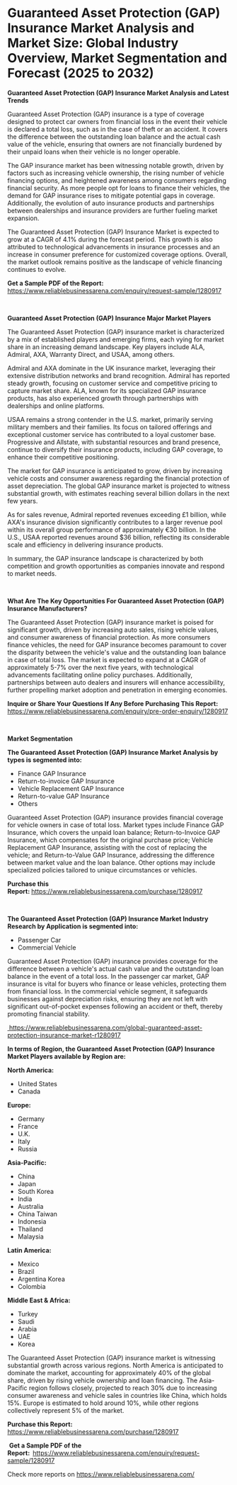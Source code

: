 <p><h1>Guaranteed Asset Protection (GAP) Insurance Market Analysis and Market Size: Global Industry Overview, Market Segmentation and Forecast (2025 to 2032)</h1></p><p><strong>Guaranteed Asset Protection (GAP) Insurance Market Analysis and Latest Trends</strong></p>
<p><p>Guaranteed Asset Protection (GAP) insurance is a type of coverage designed to protect car owners from financial loss in the event their vehicle is declared a total loss, such as in the case of theft or an accident. It covers the difference between the outstanding loan balance and the actual cash value of the vehicle, ensuring that owners are not financially burdened by their unpaid loans when their vehicle is no longer operable.</p><p>The GAP insurance market has been witnessing notable growth, driven by factors such as increasing vehicle ownership, the rising number of vehicle financing options, and heightened awareness among consumers regarding financial security. As more people opt for loans to finance their vehicles, the demand for GAP insurance rises to mitigate potential gaps in coverage. Additionally, the evolution of auto insurance products and partnerships between dealerships and insurance providers are further fueling market expansion.</p><p>The Guaranteed Asset Protection (GAP) Insurance Market is expected to grow at a CAGR of 4.1% during the forecast period. This growth is also attributed to technological advancements in insurance processes and an increase in consumer preference for customized coverage options. Overall, the market outlook remains positive as the landscape of vehicle financing continues to evolve.</p></p>
<p><strong>Get a Sample PDF of the Report:&nbsp;</strong> <a href="https://www.reliablebusinessarena.com/enquiry/request-sample/1280917?utm_campaign=2187&utm_medium=2&utm_source=Github&utm_content=ia&utm_term=24032025&utm_id=guaranteed-asset-protection-gap-insurance">https://www.reliablebusinessarena.com/enquiry/request-sample/1280917</a></p>
<p>&nbsp;</p>
<p><strong>Guaranteed Asset Protection (GAP) Insurance Major Market Players</strong></p>
<p><p>The Guaranteed Asset Protection (GAP) insurance market is characterized by a mix of established players and emerging firms, each vying for market share in an increasing demand landscape. Key players include ALA, Admiral, AXA, Warranty Direct, and USAA, among others. </p><p>Admiral and AXA dominate in the UK insurance market, leveraging their extensive distribution networks and brand recognition. Admiral has reported steady growth, focusing on customer service and competitive pricing to capture market share. ALA, known for its specialized GAP insurance products, has also experienced growth through partnerships with dealerships and online platforms.</p><p>USAA remains a strong contender in the U.S. market, primarily serving military members and their families. Its focus on tailored offerings and exceptional customer service has contributed to a loyal customer base. Progressive and Allstate, with substantial resources and brand presence, continue to diversify their insurance products, including GAP coverage, to enhance their competitive positioning.</p><p>The market for GAP insurance is anticipated to grow, driven by increasing vehicle costs and consumer awareness regarding the financial protection of asset depreciation. The global GAP insurance market is projected to witness substantial growth, with estimates reaching several billion dollars in the next few years.</p><p>As for sales revenue, Admiral reported revenues exceeding £1 billion, while AXA's insurance division significantly contributes to a larger revenue pool within its overall group performance of approximately €30 billion. In the U.S., USAA reported revenues around $36 billion, reflecting its considerable scale and efficiency in delivering insurance products.</p><p>In summary, the GAP insurance landscape is characterized by both competition and growth opportunities as companies innovate and respond to market needs.</p></p>
<p>&nbsp;</p>
<p><strong>What Are The Key Opportunities For Guaranteed Asset Protection (GAP) Insurance Manufacturers?</strong></p>
<p><p>The Guaranteed Asset Protection (GAP) insurance market is poised for significant growth, driven by increasing auto sales, rising vehicle values, and consumer awareness of financial protection. As more consumers finance vehicles, the need for GAP insurance becomes paramount to cover the disparity between the vehicle's value and the outstanding loan balance in case of total loss. The market is expected to expand at a CAGR of approximately 5-7% over the next five years, with technological advancements facilitating online policy purchases. Additionally, partnerships between auto dealers and insurers will enhance accessibility, further propelling market adoption and penetration in emerging economies.</p></p>
<p><strong>Inquire or Share Your Questions If Any Before Purchasing This Report:</strong> <a href="https://www.reliablebusinessarena.com/enquiry/pre-order-enquiry/1280917?utm_campaign=2187&utm_medium=2&utm_source=Github&utm_content=ia&utm_term=24032025&utm_id=guaranteed-asset-protection-gap-insurance">https://www.reliablebusinessarena.com/enquiry/pre-order-enquiry/1280917</a></p>
<p>&nbsp;</p>
<p><strong>Market Segmentation</strong></p>
<p><strong>The Guaranteed Asset Protection (GAP) Insurance Market Analysis by types is segmented into:</strong></p>
<p><ul><li>Finance GAP Insurance</li><li>Return-to-invoice GAP Insurance</li><li>Vehicle Replacement GAP Insurance</li><li>Return-to-value GAP Insurance</li><li>Others</li></ul></p>
<p><p>Guaranteed Asset Protection (GAP) insurance provides financial coverage for vehicle owners in case of total loss. Market types include Finance GAP Insurance, which covers the unpaid loan balance; Return-to-Invoice GAP Insurance, which compensates for the original purchase price; Vehicle Replacement GAP Insurance, assisting with the cost of replacing the vehicle; and Return-to-Value GAP Insurance, addressing the difference between market value and the loan balance. Other options may include specialized policies tailored to unique circumstances or vehicles.</p></p>
<p><strong>Purchase this Report:&nbsp;</strong><a href="https://www.reliablebusinessarena.com/purchase/1280917?utm_campaign=2187&utm_medium=2&utm_source=Github&utm_content=ia&utm_term=24032025&utm_id=guaranteed-asset-protection-gap-insurance">https://www.reliablebusinessarena.com/purchase/1280917</a></p>
<p>&nbsp;</p>
<p><strong>The Guaranteed Asset Protection (GAP) Insurance Market Industry Research by Application is segmented into:</strong></p>
<p><ul><li>Passenger Car</li><li>Commercial Vehicle</li></ul></p>
<p><p>Guaranteed Asset Protection (GAP) insurance provides coverage for the difference between a vehicle's actual cash value and the outstanding loan balance in the event of a total loss. In the passenger car market, GAP insurance is vital for buyers who finance or lease vehicles, protecting them from financial loss. In the commercial vehicle segment, it safeguards businesses against depreciation risks, ensuring they are not left with significant out-of-pocket expenses following an accident or theft, thereby promoting financial stability.</p></p>
<p><a href="https://www.reliablebusinessarena.com/global-guaranteed-asset-protection-insurance-market-r1280917?utm_campaign=2187&utm_medium=2&utm_source=Github&utm_content=ia&utm_term=24032025&utm_id=guaranteed-asset-protection-gap-insurance">&nbsp;https://www.reliablebusinessarena.com/global-guaranteed-asset-protection-insurance-market-r1280917</a></p>
<p><strong>In terms of Region, the Guaranteed Asset Protection (GAP) Insurance Market Players available by Region are:</strong></p>
<p>
    <p> <strong> North America: </strong>
        <ul>
            <li>United States</li>
            <li>Canada</li>
        </ul>
        </p> 
    <p> <strong> Europe: </strong>
        <ul>
            <li>Germany</li>
            <li>France</li>
            <li>U.K.</li>
            <li>Italy</li>
            <li>Russia</li>
        </ul>
        </p> 
    <p> <strong> Asia-Pacific: </strong>
        <ul>
            <li>China</li>
            <li>Japan</li>
            <li>South Korea</li>
            <li>India</li>
            <li>Australia</li>
            <li>China Taiwan</li>
            <li>Indonesia</li>
            <li>Thailand</li>
            <li>Malaysia</li>
        </ul>
        </p> 
    <p> <strong> Latin America: </strong>
        <ul>
            <li>Mexico</li>
            <li>Brazil</li>
            <li>Argentina Korea</li>
            <li>Colombia</li>
        </ul>
        </p> 
    <p> <strong> Middle East & Africa: </strong>
        <ul>
            <li>Turkey</li>
            <li>Saudi</li>
            <li>Arabia</li>
            <li>UAE</li>
            <li>Korea</li>
        </ul>
    </p>
    </p>
<p><p>The Guaranteed Asset Protection (GAP) insurance market is witnessing substantial growth across various regions. North America is anticipated to dominate the market, accounting for approximately 40% of the global share, driven by rising vehicle ownership and loan financing. The Asia-Pacific region follows closely, projected to reach 30% due to increasing consumer awareness and vehicle sales in countries like China, which holds 15%. Europe is estimated to hold around 10%, while other regions collectively represent 5% of the market.</p></p>
<p><strong>Purchase this Report: </strong><a href="https://www.reliablebusinessarena.com/purchase/1280917?utm_campaign=2187&utm_medium=2&utm_source=Github&utm_content=ia&utm_term=24032025&utm_id=guaranteed-asset-protection-gap-insurance">https://www.reliablebusinessarena.com/purchase/1280917</a></p>
<p>&nbsp;<strong>Get a Sample PDF of the Report:&nbsp;&nbsp;</strong><a href="https://www.reliablebusinessarena.com/enquiry/request-sample/1280917?utm_campaign=2187&utm_medium=2&utm_source=Github&utm_content=ia&utm_term=24032025&utm_id=guaranteed-asset-protection-gap-insurance">https://www.reliablebusinessarena.com/enquiry/request-sample/1280917</a></p>
<p><strong></strong></p>
<p>Check more reports on <a href="https://www.reliablebusinessarena.com/?utm_campaign=2187&utm_medium=2&utm_source=Github&utm_content=ia&utm_term=24032025&utm_id=guaranteed-asset-protection-gap-insurance">https://www.reliablebusinessarena.com/</a></p>